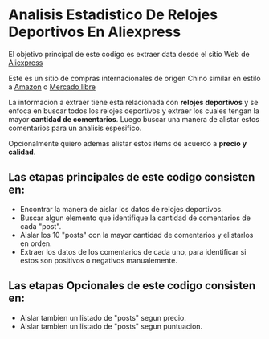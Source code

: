 # Analisis Estadistico De Relojes Deportivos En Aliexpress


El objetivo principal de este codigo es extraer data desde el sitio Web de [Aliexpress](https://aliexpress.com) 

Este es un sitio de compras internacionales de origen Chino similar en estilo a [Amazon](https://www.amazon.es/) o [Mercado libre](https://www.mercadolibre.cl/)

La informacion a extraer tiene esta relacionada con **relojes deportivos** y se enfoca en buscar todos los relojes deportivos y extraer los cuales tengan la mayor **cantidad de comentarios**. Luego buscar una manera de alistar estos comentarios para un analisis espesifico.

Opcionalmente quiero ademas alistar estos items de acuerdo a **precio y calidad**.

## Las etapas principales de este codigo consisten en:

* Encontrar la manera de aislar los datos de relojes deportivos.
* Buscar algun elemento que identifique la cantidad de comentarios de cada "post".
* Aislar los 10 "posts" con la mayor cantidad de comentarios y elistarlos en orden.
* Extraer los datos de los comentarios de cada uno, para identificar si estos son positivos o negativos manualemente.

## Las etapas Opcionales de este codigo consisten en:

* Aislar tambien un listado de "posts" segun precio.
* Aislar tambien un listado de "posts" segun puntuacion.